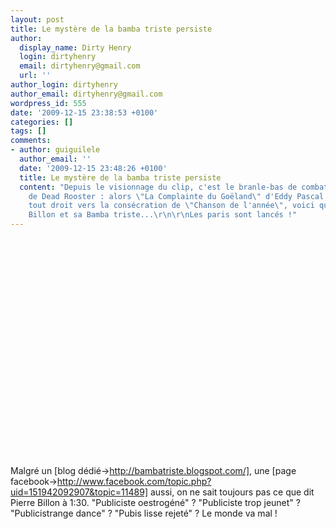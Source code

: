 ```yaml
---
layout: post
title: Le mystère de la bamba triste persiste
author:
  display_name: Dirty Henry
  login: dirtyhenry
  email: dirtyhenry@gmail.com
  url: ''
author_login: dirtyhenry
author_email: dirtyhenry@gmail.com
wordpress_id: 555
date: '2009-12-15 23:38:53 +0100'
categories: []
tags: []
comments:
- author: guiguilele
  author_email: ''
  date: '2009-12-15 23:48:26 +0100'
  title: Le mystère de la bamba triste persiste
  content: "Depuis le visionnage du clip, c'est le branle-bas de combat dans la rédaction
    de Dead Rooster : alors \"La Complainte du Goëland\" d'Eddy Pascal semblait filer
    tout droit vers la consécration de \"Chanson de l'année\", voici que surgit Pierre
    Billon et sa Bamba triste...\r\n\r\nLes paris sont lancés !"
---
```

<p>

<object width="500" height="350"><param name="movie" value="http://www.youtube.com/v/V7QHPDcUp9M&hl=fr_FR&fs=1&"></param><param name="allowFullScreen" value="true"></param><param name="allowscriptaccess" value="always"></param><embed src="http://www.youtube.com/v/V7QHPDcUp9M&hl=fr_FR&fs=1&" type="application/x-shockwave-flash" allowscriptaccess="always" allowfullscreen="true" width="500" height="350"></embed></object>

</p>

Malgré un [blog dédié->http://bambatriste.blogspot.com/], une [page facebook->http://www.facebook.com/topic.php?uid=151942092907&topic=11489] aussi, on ne sait toujours pas ce que dit Pierre Billon à 1:30. "Publiciste oestrogéné" ? "Publiciste trop jeunet" ? "Publicistrange dance" ? "Pubis lisse rejeté" ? Le monde va mal !
